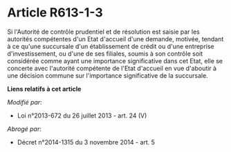 # Article R613-1-3

Si l'Autorité de contrôle prudentiel et de résolution est saisie par les autorités compétentes d'un Etat d'accueil d'une
demande, motivée, tendant à ce qu'une succursale d'un établissement de crédit ou d'une entreprise d'investissement, ou d'une
de ses filiales, soumis à son contrôle soit considérée comme ayant une importance significative dans cet Etat, elle se
concerte avec l'autorité compétente de l'Etat d'accueil en vue d'aboutir à une décision commune sur l'importance
significative de la succursale.

**Liens relatifs à cet article**

_Modifié par_:

  - Loi n°2013-672 du 26 juillet 2013 - art. 24 (V)

_Abrogé par_:

  - Décret n°2014-1315 du 3 novembre 2014 - art. 5

